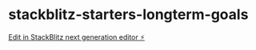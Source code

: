 # stackblitz-starters-longterm-goals

[Edit in StackBlitz next generation editor ⚡️](https://stackblitz.com/~/github.com/J8Soham/stackblitz-starters-longterm-goals)